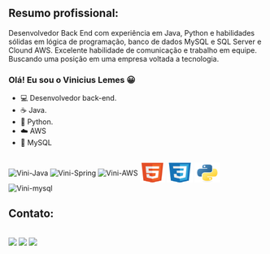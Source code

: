 ## Resumo profissional:
  Desenvolvedor Back End com experiência em Java, Python e habilidades sólidas em lógica de programação, banco de dados MySQL e SQL Server e Clound AWS. Excelente habilidade de comunicação e trabalho em equipe. Buscando uma posição em uma empresa voltada a tecnologia.

### Olá! Eu sou o Vinicius Lemes 😀
- 💻 Desenvolvedor back-end.
- ☕ Java.
- 🐍 Python. 
- ☁️ AWS
- 🐬 MySQL 


<div style="display: inline_block"><br>
  <img align="center" alt="Vini-Java" height="40" width="40" src="https://user-images.githubusercontent.com/115731879/225053668-91d78fb6-80a6-4b20-80a3-832a0e5a77af.png">
  <img align="center" alt="Vini-Spring" height="40" width="40" src="https://user-images.githubusercontent.com/115731879/225051611-a103938e-dc85-49cf-ad7e-215d2842f843.png">
  <img align="center" alt="Vini-AWS" height="40" width="50" src="https://user-images.githubusercontent.com/115731879/225056291-a25d0d5f-3936-4c5b-aeb7-67bad34973e6.png">
  <img align="center" alt="Vini-HTML" height="40" width="50" src="https://raw.githubusercontent.com/devicons/devicon/master/icons/html5/html5-original.svg">
  <img align="center" alt="Vini-CSS" height="40" width="50" src="https://raw.githubusercontent.com/devicons/devicon/master/icons/css3/css3-original.svg">
  <img align="center" alt="Vini-Python" height="40" width="50" src="https://raw.githubusercontent.com/devicons/devicon/master/icons/python/python-original.svg">
  <img align="center" alt="Vini-mysql" height="40" width="50" src="https://user-images.githubusercontent.com/115731879/225057686-0213b1be-ce25-4f8b-9a8a-6a10fbdc1ebd.png">
  <br>
</div>
  
  ## Contato:
 
<div> 
<br>
  <a href="https://www.linkedin.com/in/vinicius-lemes-7b8421230/" target="_blank"><img src="https://img.shields.io/badge/-LinkedIn-%230077B5?style=for-the-badge&logo=linkedin&logoColor=white" target="_blank"></a> 
  <a href="https://www.instagram.com/vini_lemes_07/" target="_blank"><img src="https://img.shields.io/badge/-Instagram-%23E4405F?style=for-the-badge&logo=instagram&logoColor=white" target="_blank"></a>
  <a href = "mailto:vinikjhgfds@gmail.com" target="_blank"><img src="https://img.shields.io/badge/-Gmail-%23333?style=for-the-badge&logo=gmail&logoColor=white" target="_blank"></a>
</div>
